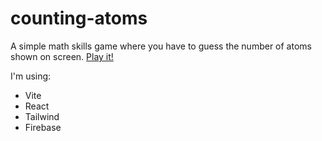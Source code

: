 # counting-atoms
A simple math skills game where you have to guess the number of atoms shown on screen. [Play it!](https://fabimass.github.io/counting-atoms/)

I'm using:
* Vite
* React
* Tailwind
* Firebase
